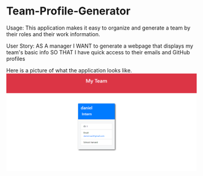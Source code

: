 # Team-Profile-Generator

Usage: This application makes it easy to organize and generate a team by their roles and their work information.

User Story:
AS A manager
I WANT to generate a webpage that displays my team's basic info
SO THAT I have quick access to their emails and GitHub profiles

Here is a picture of what the application looks like.
![picture of team generator](/image/Node.PNG)
